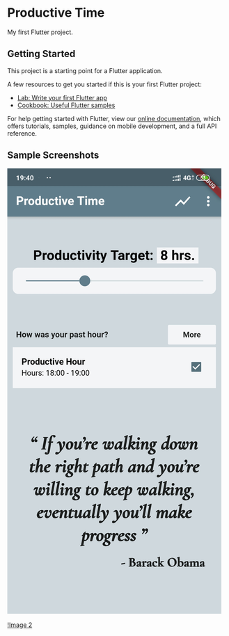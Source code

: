 # Productive Time

My first Flutter project.

## Getting Started

This project is a starting point for a Flutter application.

A few resources to get you started if this is your first Flutter project:

- [Lab: Write your first Flutter app](https://flutter.dev/docs/get-started/codelab)
- [Cookbook: Useful Flutter samples](https://flutter.dev/docs/cookbook)

For help getting started with Flutter, view our
[online documentation](https://flutter.dev/docs), which offers tutorials,
samples, guidance on mobile development, and a full API reference.


## Sample Screenshots

![Image 1](https://github.com/VrUsHiN/productive-time-flutter/blob/master/Screenshot_2020-06-17-19-40-43-730_com.example.productivetimeflutter.jpg)

[!Image 2](https://github.com/VrUsHiN/productive-time-flutter/blob/master/Screenshot_2020-06-17-19-40-50-017_com.example.productivetimeflutter.jpg)
